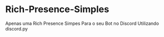 # Rich-Presence-Simples
Apenas uma Rich Presence Simpes Para o seu Bot no Discord Utilizando discord.py
